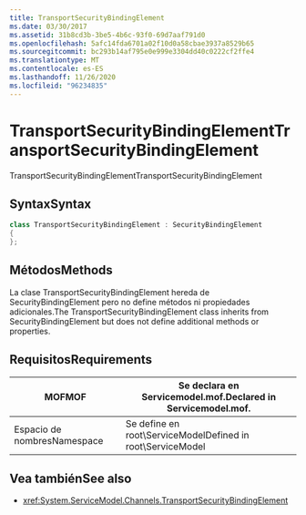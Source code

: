 ```yaml
---
title: TransportSecurityBindingElement
ms.date: 03/30/2017
ms.assetid: 31b8cd3b-3be5-4b6c-93f0-69d7aaf791d0
ms.openlocfilehash: 5afc14fda6701a02f10d0a58cbae3937a8529b65
ms.sourcegitcommit: bc293b14af795e0e999e3304dd40c0222cf2ffe4
ms.translationtype: MT
ms.contentlocale: es-ES
ms.lasthandoff: 11/26/2020
ms.locfileid: "96234835"
---
```

# <a name="transportsecuritybindingelement"></a><span data-ttu-id="1ebab-102">TransportSecurityBindingElement</span><span class="sxs-lookup"><span data-stu-id="1ebab-102">TransportSecurityBindingElement</span></span>

<span data-ttu-id="1ebab-103">TransportSecurityBindingElement</span><span class="sxs-lookup"><span data-stu-id="1ebab-103">TransportSecurityBindingElement</span></span>  
  
## <a name="syntax"></a><span data-ttu-id="1ebab-104">Syntax</span><span class="sxs-lookup"><span data-stu-id="1ebab-104">Syntax</span></span>  
  
```csharp
class TransportSecurityBindingElement : SecurityBindingElement  
{  
};  
```  
  
## <a name="methods"></a><span data-ttu-id="1ebab-105">Métodos</span><span class="sxs-lookup"><span data-stu-id="1ebab-105">Methods</span></span>  

 <span data-ttu-id="1ebab-106">La clase TransportSecurityBindingElement hereda de SecurityBindingElement pero no define métodos ni propiedades adicionales.</span><span class="sxs-lookup"><span data-stu-id="1ebab-106">The TransportSecurityBindingElement class inherits from SecurityBindingElement but does not define additional methods or properties.</span></span>  
  
## <a name="requirements"></a><span data-ttu-id="1ebab-107">Requisitos</span><span class="sxs-lookup"><span data-stu-id="1ebab-107">Requirements</span></span>  
  
|<span data-ttu-id="1ebab-108">MOF</span><span class="sxs-lookup"><span data-stu-id="1ebab-108">MOF</span></span>|<span data-ttu-id="1ebab-109">Se declara en Servicemodel.mof.</span><span class="sxs-lookup"><span data-stu-id="1ebab-109">Declared in Servicemodel.mof.</span></span>|  
|---------|-----------------------------------|  
|<span data-ttu-id="1ebab-110">Espacio de nombres</span><span class="sxs-lookup"><span data-stu-id="1ebab-110">Namespace</span></span>|<span data-ttu-id="1ebab-111">Se define en root\ServiceModel</span><span class="sxs-lookup"><span data-stu-id="1ebab-111">Defined in root\ServiceModel</span></span>|  
  
## <a name="see-also"></a><span data-ttu-id="1ebab-112">Vea también</span><span class="sxs-lookup"><span data-stu-id="1ebab-112">See also</span></span>

- <xref:System.ServiceModel.Channels.TransportSecurityBindingElement>
